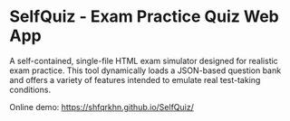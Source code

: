 # SelfQuiz - Exam Practice Quiz Web App

A self-contained, single-file HTML exam simulator designed for realistic exam practice. This tool dynamically loads a JSON-based question bank and offers a variety of features intended to emulate real test-taking conditions.

Online demo: https://shfqrkhn.github.io/SelfQuiz/
